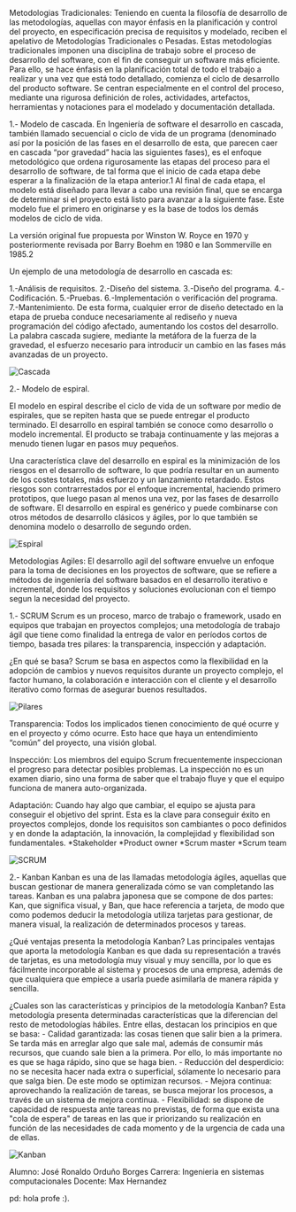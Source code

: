 Metodologias Tradicionales: Teniendo en cuenta la filosofía de desarrollo de las metodologías, aquellas con mayor  énfasis  en  la  planificación  y  control  del  proyecto,  en  especificación precisa  de  requisitos  y  modelado,  reciben  el  apelativo  de  Metodologías Tradicionales o Pesadas. Estas  metodologías  tradicionales  imponen  una  disciplina  de  trabajo  sobre  el proceso  de  desarrollo  del  software, con  el  fin  de  conseguir  un software  más eficiente. Para ello, se hace énfasis en la planificación total de todo el trabajo a realizar y una vez que está todo detallado, comienza el ciclo de desarrollo del producto  software.  Se  centran  especialmente  en  el  control  del  proceso, mediante  una  rigurosa  definición  de  roles,  actividades,  artefactos, herramientas  y  notaciones  para  el  modelado  y  documentación  detallada.


1.- Modelo de cascada.
En Ingeniería de software el desarrollo en cascada, también llamado secuencial o ciclo de vida de un programa (denominado así por la posición de las fases en el desarrollo de esta, que parecen caer en cascada “por gravedad” hacia las siguientes fases), es el enfoque metodológico que ordena rigurosamente las etapas del proceso para el desarrollo de software, de tal forma que el inicio de cada etapa debe esperar a la finalización de la etapa anterior.1​ Al final de cada etapa, el modelo está diseñado para llevar a cabo una revisión final, que se encarga de determinar si el proyecto está listo para avanzar a la siguiente fase. Este modelo fue el primero en originarse y es la base de todos los demás modelos de ciclo de vida.

La versión original fue propuesta por Winston W. Royce en 1970 y posteriormente revisada por Barry Boehm en 1980 e Ian Sommerville en 1985.2​

Un ejemplo de una metodología de desarrollo en cascada es:

1.-Análisis de requisitos.
2.-Diseño del sistema.
3.-Diseño del programa.
4.-Codificación.
5.-Pruebas.
6.-Implementación o verificación del programa.
7.-Mantenimiento.
De esta forma, cualquier error de diseño detectado en la etapa de prueba conduce necesariamente al rediseño y nueva programación del código afectado, aumentando los costos del desarrollo. La palabra cascada sugiere, mediante la metáfora de la fuerza de la gravedad, el esfuerzo necesario para introducir un cambio en las fases más avanzadas de un proyecto.

![Cascada](https://www.ticportal.es/wp-content/uploads/waterfall-modelo.jpg)


2.- Modelo de espiral.

El modelo en espiral describe el ciclo de vida de un software por medio de espirales, que se repiten hasta que se puede entregar el producto terminado. El desarrollo en espiral también se conoce como desarrollo o modelo incremental. El producto se trabaja continuamente y las mejoras a menudo tienen lugar en pasos muy pequeños.

Una característica clave del desarrollo en espiral es la minimización de los riesgos en el desarrollo de software, lo que podría resultar en un aumento de los costes totales, más esfuerzo y un lanzamiento retardado. Estos riesgos son contrarrestados por el enfoque incremental, haciendo primero prototipos, que luego pasan al menos una vez, por las fases de desarrollo de software. El desarrollo en espiral es genérico y puede combinarse con otros métodos de desarrollo clásicos y ágiles, por lo que también se denomina modelo o desarrollo de segundo orden.

![Espiral](https://aspgems.com/wp-content/uploads/2019/04/modelo-espiral.png)

Metodologias Agiles: El desarrollo agil del software envuelve un enfoque para la toma de decisiones en los proyectos de software, que se refiere a métodos de ingeniería del software basados en el desarrollo iterativo e incremental, donde los requisitos y soluciones evolucionan con el tiempo segun la necesidad del proyecto.

1.- SCRUM
Scrum es un proceso, marco de trabajo o framework, usado en equipos que trabajan en proyectos complejos; una metodología de trabajo ágil que tiene como finalidad la entrega de valor en períodos cortos de tiempo, basada tres pilares: la transparencia, inspección y adaptación.

¿En qué se basa?
Scrum se basa en aspectos como la flexibilidad en la adopción de cambios y nuevos requisitos durante un proyecto complejo, el factor humano, la colaboración e interacción con el cliente y el desarrollo iterativo como formas de asegurar buenos resultados.

![Pilares](https://www.wearemarketing.com/uploads/blog-images/f1470802f6fd6b1780d43a8c88f3d842e8291aa8.png)

Transparencia: Todos los implicados tienen conocimiento de qué ocurre y en el proyecto y cómo ocurre. Esto hace que haya un entendimiento “común” del proyecto, una visión global.

 

Inspección: Los miembros del equipo Scrum frecuentemente inspeccionan el progreso para detectar posibles problemas. La inspección no es un examen diario, sino una forma de saber que el trabajo fluye y que el equipo funciona de manera auto-organizada.

 

Adaptación: Cuando hay algo que cambiar, el equipo se ajusta para conseguir el objetivo del sprint. Esta es la clave para conseguir éxito en proyectos complejos, donde los requisitos son cambiantes o poco definidos y en donde la adaptación, la innovación, la complejidad y flexibilidad son fundamentales.
*Stakeholder
*Product owner
*Scrum master
*Scrum team

![SCRUM](https://upload.wikimedia.org/wikipedia/commons/e/e5/Scrumm.PNG)


2.- Kanban
Kanban es una de las llamadas metodología ágiles, aquellas que buscan gestionar de manera generalizada cómo se van completando las tareas. Kanban es una palabra japonesa que se compone de dos partes: Kan, que significa visual, y Ban, que hace referencia a tarjeta, de modo que como podemos deducir la metodología utiliza tarjetas para gestionar, de manera visual, la realización de determinados procesos y tareas.

¿Qué ventajas presenta la metodología Kanban?
Las principales ventajas que aporta la metodología Kanban es que dada su representación a través de tarjetas, es una metodología muy visual y muy sencilla, por lo que es fácilmente incorporable al sistema y procesos de una empresa, además de que cualquiera que empiece a usarla puede asimilarla de manera rápida y sencilla.

¿Cuales son las características y principios de la metodología Kanban?
Esta metodología presenta determinadas características que la diferencian del resto de metodologías hábiles. Entre ellas, destacan los principios en que se basa: - Calidad garantizada: las cosas tienen que salir bien a la primera. Se tarda más en arreglar algo que sale mal, además de consumir más recursos, que cuando sale bien a la primera. Por ello, lo más importante no es que se haga rápido, sino que se haga bien. - Reducción del desperdicio: no se necesita hacer nada extra o superficial, sólamente lo necesario para que salga bien. De este modo se optimizan recursos. - Mejora continua: aprovechando la realización de tareas, se busca mejorar los procesos, a través de un sistema de mejora continua. - Flexibilidad: se dispone de capacidad de respuesta ante tareas no previstas, de forma que exista una "cola de espera" de tareas en las que ir priorizando su realización en función de las necesidades de cada momento y de la urgencia de cada una de ellas.

![Kanban](https://4.bp.blogspot.com/-a3JkyH9Mvzg/UxJN3ovvSiI/AAAAAAAACzc/QuCPvSVwDIQ/s1600/El+Sistema+Kanban+en+el+Desarrollo+de+Software.png)

Alumno: José Ronaldo Orduño Borges
Carrera: Ingenieria en sistemas computacionales
Docente: Max Hernandez

pd: hola profe :).


 